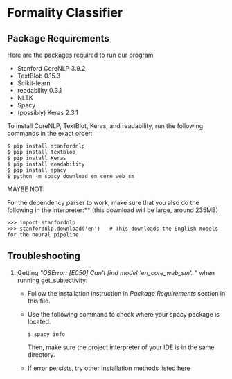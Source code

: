 # Formality Classifier

## Package Requirements

Here are the packages required to run our program

- Stanford CoreNLP 3.9.2
- TextBlob 0.15.3
- Scikit-learn
- readability 0.3.1
- NLTK
- Spacy
- (possibly) Keras 2.3.1

To install CoreNLP, TextBlot, Keras, and readability, run the following commands in the exact order:

```
$ pip install stanfordnlp
$ pip install textblob
$ pip install Keras
$ pip install readability
$ pip install spacy
$ python -m spacy download en_core_web_sm
```



MAYBE NOT:

For the dependency parser to work, make sure that you also do the following in the interpreter:** (this download will be large, around 235MB)

```
>>> import stanfordnlp
>>> stanfordnlp.download('en')   # This downloads the English models for the neural pipeline
```



## Troubleshooting

1. Getting *"OSError: [E050] Can't find model 'en_core_web_sm'. "* when running get_subjectivity:

   - Follow the installation instruction in *Package Requirements* section in this file. 

   - Use the following command to check where your spacy package is located. 

     ```$ spacy info```

     Then, make sure the project interpreter of your IDE is in the same directory. 

   - If error persists, try other installation methods listed [here](https://stackoverflow.com/questions/49964028/spacy-oserror-cant-find-model-en)

   